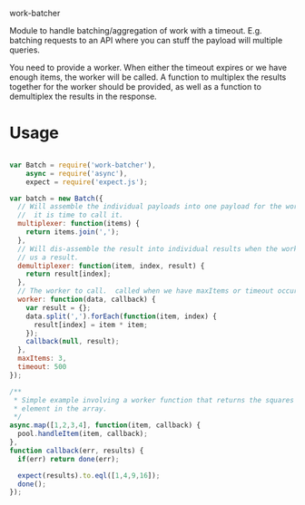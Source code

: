 work-batcher

Module to handle batching/aggregation of work with a timeout. E.g. batching
requests to an API where you can stuff the payload will multiple queries.

You need to provide a worker.  When either the timeout expires or we have
enough items, the worker will be called. A function to multiplex the results
together for the worker should be provided, as well as a function to
demultiplex the results in the response.

# Usage
```javascript

var Batch = require('work-batcher'),
    async = require('async'),
    expect = require('expect.js');

var batch = new Batch({
  // Will assemble the individual payloads into one payload for the worker when
  //  it is time to call it.
  multiplexer: function(items) {
    return items.join(',');
  },
  // Will dis-assemble the result into individual results when the worker gives
  // us a result.
  demultiplexer: function(item, index, result) {
    return result[index];
  },
  // The worker to call.  called when we have maxItems or timeout occurs.
  worker: function(data, callback) {
    var result = {};
    data.split(',').forEach(function(item, index) {
      result[index] = item * item;
    });
    callback(null, result);
  },
  maxItems: 3,
  timeout: 500
});

/**
 * Simple example involving a worker function that returns the squares of each
 * element in the array.
 */
async.map([1,2,3,4], function(item, callback) {
  pool.handleItem(item, callback);
},
function callback(err, results) {
  if(err) return done(err);

  expect(results).to.eql([1,4,9,16]);
  done();
});
```
